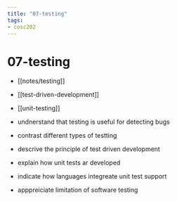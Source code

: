 ```yaml
---
title: "07-testing"
tags: 
- cosc202
---
```


# 07-testing

- [[notes/testing]]
- [[test-driven-development]]
- [[unit-testing]]

- undnerstand that testing is useful for detecting bugs
- contrast different types of testting
- descrive the principle of test driven development
- explain how unit tests ar developed
- indicate how languages integreate unit test support
- apppreiciate limitation of software testing
